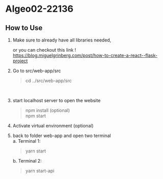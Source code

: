 # Algeo02-22136

## How to Use
1. Make sure to already have all libraries needed,  

    or you can checkout this link ! https://blog.miguelgrinberg.com/post/how-to-create-a-react--flask-project
2. Go to src/web-app/src

    >cd ../src/web-app/src
<br>

3. start localhost server to open the website

    > npm install (optional) <br>
    > npm start

4. Activate virtual environment (optional)
5. back to folder web-app and open two terminal<br>
    a. Terminal 1:

    > yarn start 

    b. Terminal 2: 

    > yarn start-api